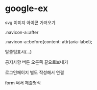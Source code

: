 # google-ex

 svg 이미지 아이콘 가져오기

 .navicon-a::after

 .navicon-a::before{content: attr(aria-label);

 말줄임표시(...)

 공지사항 버튼 오른쪽 끝으로보내기

 로그인페이지 별도 작성해서 연결

 form 써서 제출형식


